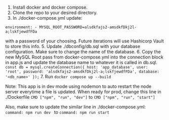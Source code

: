 1. Install docker and docker compose.
2. Clone the repo to your desired directory.
3. In ./docker-compose.yml update:

`environment:
    - MYSQL_ROOT_PASSWORD=alsdkfajs2-amsdkfDkj2l-a;lskfjewdfFDa`

with a password of your choosing. Future iterations will use Hashicorp Vault to store this info. 
5. Update ./dbconfig/db.sql with your database configuration. Make sure to change the name of the database.
6. Copy the new MySQL Root pass from docker-compose.yml into the connection block in app.js and update the database name to whatever it is called in db.sql. 
    `const db = mysql.createConnection({
    host: 'app_database',
    user: 'root',
    password: 'alsdkfajs2-amsdkfDkj2l-a;lskfjewdfFDa',
    database: '<db_name>'
    });`
7. Run `docker compose up --build`
 
Note: This app is in dev mode using nodemon to auto restart the node server everytime a file is updated. When ready for prod, change this line in ./Dockerfile
    `CMD ["npm", "run", "dev"]`
to 
    `CMD ["npm", "run", "start"]`

Also, make sure to update the similar line in ./docker-compose.yml: 
    `command: npm run dev `
to 
    `command: npm run start`


    
